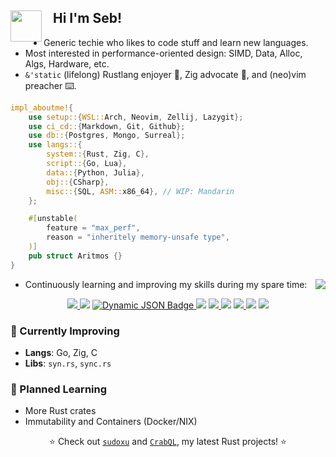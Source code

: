 
<div>
    <img align="left" src="https://media.giphy.com/media/j0ph697YBTGM8zm3u8/giphy.gif" width="50"> 
    <h2>‎‎‎‎‎‎‎‎‏‏‎ ‎‏‏‎ ‎‏‏‎ ‎Hi I'm Seb!</h2>
</div>

- Generic techie who likes to code stuff and learn new languages.
- Most interested in performance-oriented design: SIMD, Data, Alloc, Algs, Hardware, etc.
- `&'static` (lifelong) Rustlang enjoyer 🦀, Zig advocate 🦎, and (neo)vim preacher ⌨️.

<!--
- 🎓 Mathematical Physics graduate, blending a strong foundation in theoretical sciences with a keen interest in computer science.
- ⏲️ Specialize in performance-oriented implementations; value efficiency and elegance in coding practices.
- 🦀 Lifelong `&'static` Rust-lang enjoyer and (neo)vim advocate.
- 💼 I'm committed to continuous learning, and actively working towards possibly fulfilling career in programming environments.
-->

```rust
impl_aboutme!{
    use setup::{WSL::Arch, Neovim, Zellij, Lazygit};
    use ci_cd::{Markdown, Git, Github};
    use db::{Postgres, Mongo, Surreal};
    use langs::{
        system::{Rust, Zig, C},
        script::{Go, Lua},
        data::{Python, Julia},
        obj::{CSharp},
        misc::{SQL, ASM::x86_64}, // WIP: Mandarin
    };

    #[unstable(
        feature = "max_perf",
        reason = "inheritely memory-unsafe type",
    )]
    pub struct Aritmos {}
}
```

<div align="right">
    <picture> <!-- Removes the hyperlink of the inner image -->
    <img align="right" src="https://github-readme-stats.vercel.app/api/top-langs/?username=aritmos&size_weight=0.5&count_weight=1&hide=html,javascript,jupyter%20notebook&layout=donut-vertical&langs_count=6&exclude_repo=ziglings,exercism">
    </picture>
</div>

<div>
<ul>
    <li> Continuously learning and improving my skills during my spare time:</li>
</ul>
  
<div align="center">
    <a href="https://www.codewars.com/users/aritmos">
        <img src="https://img.shields.io/badge/dynamic/json?url=https%3A%2F%2Fcodewars.com%2Fapi%2Fv1%2Fusers%2Faritmos&query=%24.ranks.overall.name&prefix=%E3%80%88&suffix=%E3%80%89&style=for-the-badge&logo=codewars&logoColor=f05656&label=RANK&labelColor=16171b&color=bba2ff">
    </a>
    <img src="https://upload.wikimedia.org/wikipedia/commons/2/20/16x16.png">
    <a href="https://leetcode.com/aritmos/">
        <img alt="Dynamic JSON Badge" src="https://img.shields.io/badge/dynamic/json?url=https%3A%2F%2Fleetcode-stats-api.herokuapp.com%2Faritmos&query=%24.totalSolved&style=for-the-badge&logo=leetcode&logoColor=yellow&label=LEETCODE&labelColor=black&color=ffa116">
    </a>
    <img src="https://upload.wikimedia.org/wikipedia/commons/2/20/16x16.png">
     <a href="https://adventofcode.com/">
            <img src="https://img.shields.io/badge/59-yellow?style=for-the-badge&logo=advent-of-code&label=stars">
    </a>
    <img src="https://upload.wikimedia.org/wikipedia/commons/2/20/16x16.png">
    <a href="https://exercism.com/profiles/aritmos">
        <img src="https://img.shields.io/badge/dynamic/json?url=https%3A%2F%2Fexercism.org%2Fapi%2Fv2%2Fprofiles%2Faritmos%2Fsolutions&query=%24.meta.total_count&style=for-the-badge&logo=exercism&label=SOLVED&labelColor=130b43">
    </a>
    <img src="https://upload.wikimedia.org/wikipedia/commons/2/20/16x16.png">
    <a href="https://www.hackerrank.com/certificates/7f453db8ead9"> 
         <img src="https://img.shields.io/badge/Certificates%20-%20green?style=for-the-badge&logo=hackerrank&labelColor=0e141e&color=32c7662">
    </a>
</div>

<h3>🌿 Currently Improving</h3> 
<ul>
<li><b>Langs</b>: Go, Zig, C</li>
<li><b>Libs</b>: <code>syn.rs</code>, <code>sync.rs</code></li>
</ul>


<h3>🌱 Planned Learning</h3>
<ul>
<li>More Rust crates</li>
<li>Immutability and Containers (Docker/NIX)</li>
</ul>
</div>

<div align="center">
    <p> ⭐ Check out <a href="https://www.github.com/aritmos/"><code>sudoxu</code><a> and <a href="https://www.github.com/aritmos/rs2sql"><code>CrabQL</code><a>, my latest Rust projects! ⭐ </p>
</div>
